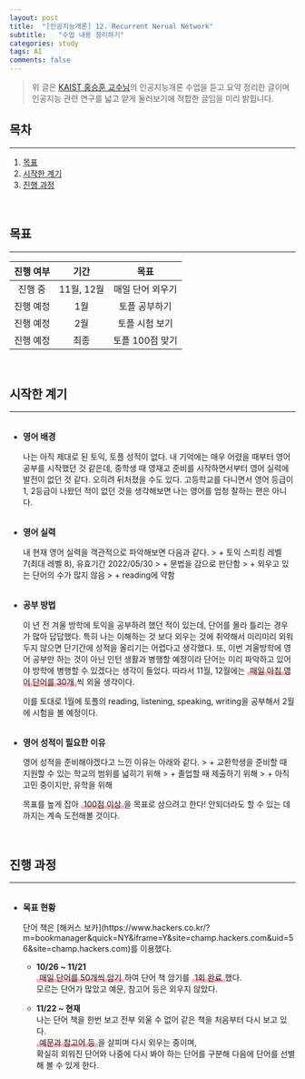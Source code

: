 ```yaml
---
layout: post  
title:  "[인공지능개론] 12. Recurrent Nerual Network"  
subtitle:   "수업 내용 정리하기"  
categories: study  
tags: AI  
comments: false
--- 
```


> 위 글은 [KAIST 홍승훈 교수님](https://maga33.github.io/)의 인공지능개론 수업을 듣고 요약 정리한 글이며    
> 인공지능 관련 연구를 넓고 얕게 둘러보기에 적합한 글임을 미리 밝힙니다.

## 목차

---

1. [목표](#목표)  
2. [시작한 계기](#시작한-계기)  
3. [진행 과정](#진행-과정)  

<br>

## 목표

---

|진행 여부|기간|목표|
|:------:|:---:|:---:|
|진행 중|11월, 12월|매일 단어 외우기|
|진행 예정|1월|토플 공부하기|
|진행 예정|2월|토플 시험 보기|
|진행 예정|최종|토플 100점 맞기|

<br>

## 시작한 계기

---

* <p style="font-size: 1.05em; font-weight: bold; margin-top: 32px">영어 배경</p>  
  나는 아직 제대로 된 토익, 토플 성적이 없다. 내 기억에는 매우 어렸을 때부터 영어 공부를 시작했던 것 같은데, 중학생 때 영재고 준비를 시작하면서부터 영어 실력에 발전이 없던 것 같다. 오히려 뒤처졌을 수도 있다. 고등학교를 다니면서 영어 등급이 1, 2등급이 나왔던 적이 없던 것을 생각해보면 나는 영어를 엄청 잘하는 편은 아니다.

* <p style="font-size: 1.05em; font-weight: bold; margin-top: 32px">영어 실력</p>  
  내 현재 영어 실력을 객관적으로 파악해보면 다음과 같다.
  > + 토익 스피킹 레벨 7(최대 레벨 8), 유효기간 2022/05/30
  > + 문법을 감으로 판단함
  > + 외우고 있는 단어의 수가 많지 않음
  > + reading에 약함

* <p style="font-size: 1.05em; font-weight: bold; margin-top: 32px">공부 방법</p>  
  이 년 전 겨울 방학에 토익을 공부하려 했던 적이 있는데, 단어를 몰라 틀리는 경우가 많아 답답했다. 특히 나는 이해하는 것 보다 외우는 것에 취약해서 미리미리 외워두지 않으면 단기간에 성적을 올리기는 어렵다고 생각했다. 또, 이번 겨울방학에 영어 공부만 하는 것이 아닌 인턴 생활과 병행할 예정이라 단어는 미리 파악하고 있어야 방학에 병행할 수 있겠다는 생각이 들었다. 따라서 11월, 12월에는 <span style="padding: 0 5px; background: linear-gradient(transparent 65%, #ffb2b7 66%, #ffb2b7 100%);">매일 아침 영어 단어를 30개</span>씩 외울 생각이다.  

  이를 토대로 1월에 토플의 reading, listening, speaking, writing을 공부해서 2월에 시험을 볼 예정이다.

* <p style="font-size: 1.05em; font-weight: bold; margin-top: 32px">영어 성적이 필요한 이유</p>  
  영어 성적을 준비해야겠다고 느낀 이유는 아래와 같다.
  > + 교환학생을 준비할 때 지원할 수 있는 학교의 범위를 넓히기 위해
  > + 졸업할 때 제출하기 위해
  > + 아직 고민 중이지만, 유학을 위해

  목표를 높게 잡아 <span style="padding: 0 5px; background: linear-gradient(transparent 65%, #ffb2b7 66%, #ffb2b7 100%);">100점 이상</span>을 목표로 삼으려고 한다! 안되더라도 할 수 있는 데까지는 계속 도전해볼 것이다.

<br>

## 진행 과정

---

* <p style="font-size: 1.05em; font-weight: bold; margin-top: 32px">목표 현황</p>  
  단어 책은 [해커스 보카](https://www.hackers.co.kr/?m=bookmanager&quick=NY&iframe=Y&site=champ.hackers.com&uid=56&site=champ.hackers.com)를 이용했다.  
  
  + **10/26 ~ 11/21**  
   <span style="padding: 0 5px; background: linear-gradient(transparent 65%, #ffb2b7 66%, #ffb2b7 100%);">매일 단어를 50개씩 암기</span>하여 단어 책 암기를 <span style="padding: 0 5px; background: linear-gradient(transparent 65%, #ffb2b7 66%, #ffb2b7 100%);">1회 완료</span>했다.  
  모르는 단어가 많았고 예문, 참고어 등은 외우지 않았다.   

  + **11/22 ~ 현재**  
  나는 단어 책을 한번 보고 전부 외울 수 없어 같은 책을 처음부터 다시 보고 있다.  
  <span style="padding: 0 5px; background: linear-gradient(transparent 65%, #ffb2b7 66%, #ffb2b7 100%);">예문과 참고어 등</span>을 살피며 다시 외우는 중이며,  
  확실히 외워진 단어와 나중에 다시 봐야 하는 단어를 구분해 다음에 단어를 선별해 볼 수 있게 한다.
